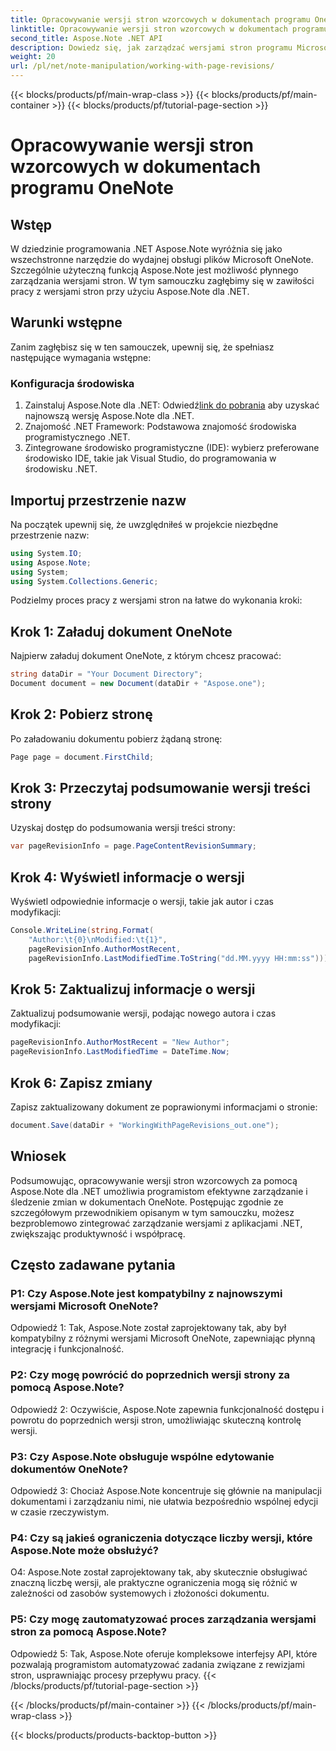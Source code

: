 ```yaml
---
title: Opracowywanie wersji stron wzorcowych w dokumentach programu OneNote
linktitle: Opracowywanie wersji stron wzorcowych w dokumentach programu OneNote
second_title: Aspose.Note .NET API
description: Dowiedz się, jak zarządzać wersjami stron programu Microsoft OneNote za pomocą Aspose.Note. Przewodnik krok po kroku dotyczący bezproblemowej integracji i kontroli wersji w aplikacjach .NET.
weight: 20
url: /pl/net/note-manipulation/working-with-page-revisions/
---
```


{{< blocks/products/pf/main-wrap-class >}}
{{< blocks/products/pf/main-container >}}
{{< blocks/products/pf/tutorial-page-section >}}

# Opracowywanie wersji stron wzorcowych w dokumentach programu OneNote

## Wstęp

W dziedzinie programowania .NET Aspose.Note wyróżnia się jako wszechstronne narzędzie do wydajnej obsługi plików Microsoft OneNote. Szczególnie użyteczną funkcją Aspose.Note jest możliwość płynnego zarządzania wersjami stron. W tym samouczku zagłębimy się w zawiłości pracy z wersjami stron przy użyciu Aspose.Note dla .NET.

## Warunki wstępne

Zanim zagłębisz się w ten samouczek, upewnij się, że spełniasz następujące wymagania wstępne:

### Konfiguracja środowiska

1.  Zainstaluj Aspose.Note dla .NET: Odwiedź[link do pobrania](https://releases.aspose.com/note/net/) aby uzyskać najnowszą wersję Aspose.Note dla .NET.
2. Znajomość .NET Framework: Podstawowa znajomość środowiska programistycznego .NET.
3. Zintegrowane środowisko programistyczne (IDE): wybierz preferowane środowisko IDE, takie jak Visual Studio, do programowania w środowisku .NET.

## Importuj przestrzenie nazw

Na początek upewnij się, że uwzględniłeś w projekcie niezbędne przestrzenie nazw:

```csharp
using System.IO;
using Aspose.Note;
using System;
using System.Collections.Generic;
```

Podzielmy proces pracy z wersjami stron na łatwe do wykonania kroki:

## Krok 1: Załaduj dokument OneNote

Najpierw załaduj dokument OneNote, z którym chcesz pracować:

```csharp
string dataDir = "Your Document Directory";
Document document = new Document(dataDir + "Aspose.one");
```

## Krok 2: Pobierz stronę

Po załadowaniu dokumentu pobierz żądaną stronę:

```csharp
Page page = document.FirstChild;
```

## Krok 3: Przeczytaj podsumowanie wersji treści strony

Uzyskaj dostęp do podsumowania wersji treści strony:

```csharp
var pageRevisionInfo = page.PageContentRevisionSummary;
```

## Krok 4: Wyświetl informacje o wersji

Wyświetl odpowiednie informacje o wersji, takie jak autor i czas modyfikacji:

```csharp
Console.WriteLine(string.Format(
    "Author:\t{0}\nModified:\t{1}",
    pageRevisionInfo.AuthorMostRecent,
    pageRevisionInfo.LastModifiedTime.ToString("dd.MM.yyyy HH:mm:ss")));
```

## Krok 5: Zaktualizuj informacje o wersji

Zaktualizuj podsumowanie wersji, podając nowego autora i czas modyfikacji:

```csharp
pageRevisionInfo.AuthorMostRecent = "New Author";
pageRevisionInfo.LastModifiedTime = DateTime.Now;
```

## Krok 6: Zapisz zmiany

Zapisz zaktualizowany dokument ze poprawionymi informacjami o stronie:

```csharp
document.Save(dataDir + "WorkingWithPageRevisions_out.one");
```

## Wniosek

Podsumowując, opracowywanie wersji stron wzorcowych za pomocą Aspose.Note dla .NET umożliwia programistom efektywne zarządzanie i śledzenie zmian w dokumentach OneNote. Postępując zgodnie ze szczegółowym przewodnikiem opisanym w tym samouczku, możesz bezproblemowo zintegrować zarządzanie wersjami z aplikacjami .NET, zwiększając produktywność i współpracę.

## Często zadawane pytania

### P1: Czy Aspose.Note jest kompatybilny z najnowszymi wersjami Microsoft OneNote?

Odpowiedź 1: Tak, Aspose.Note został zaprojektowany tak, aby był kompatybilny z różnymi wersjami Microsoft OneNote, zapewniając płynną integrację i funkcjonalność.

### P2: Czy mogę powrócić do poprzednich wersji strony za pomocą Aspose.Note?

Odpowiedź 2: Oczywiście, Aspose.Note zapewnia funkcjonalność dostępu i powrotu do poprzednich wersji stron, umożliwiając skuteczną kontrolę wersji.

### P3: Czy Aspose.Note obsługuje wspólne edytowanie dokumentów OneNote?

Odpowiedź 3: Chociaż Aspose.Note koncentruje się głównie na manipulacji dokumentami i zarządzaniu nimi, nie ułatwia bezpośrednio wspólnej edycji w czasie rzeczywistym.

### P4: Czy są jakieś ograniczenia dotyczące liczby wersji, które Aspose.Note może obsłużyć?

O4: Aspose.Note został zaprojektowany tak, aby skutecznie obsługiwać znaczną liczbę wersji, ale praktyczne ograniczenia mogą się różnić w zależności od zasobów systemowych i złożoności dokumentu.

### P5: Czy mogę zautomatyzować proces zarządzania wersjami stron za pomocą Aspose.Note?

Odpowiedź 5: Tak, Aspose.Note oferuje kompleksowe interfejsy API, które pozwalają programistom automatyzować zadania związane z rewizjami stron, usprawniając procesy przepływu pracy.
{{< /blocks/products/pf/tutorial-page-section >}}

{{< /blocks/products/pf/main-container >}}
{{< /blocks/products/pf/main-wrap-class >}}

{{< blocks/products/products-backtop-button >}}
